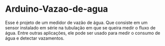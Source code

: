 # Arduino-Vazao-de-agua

Esse é projeto de um medidor de vazão de água. Que consiste em um sensor instalado em série na tubulação em que se queira medir o fluxo de água. Entre outras aplicações, ele pode ser usado para medir o consumo de água e detectar vazamentos.
